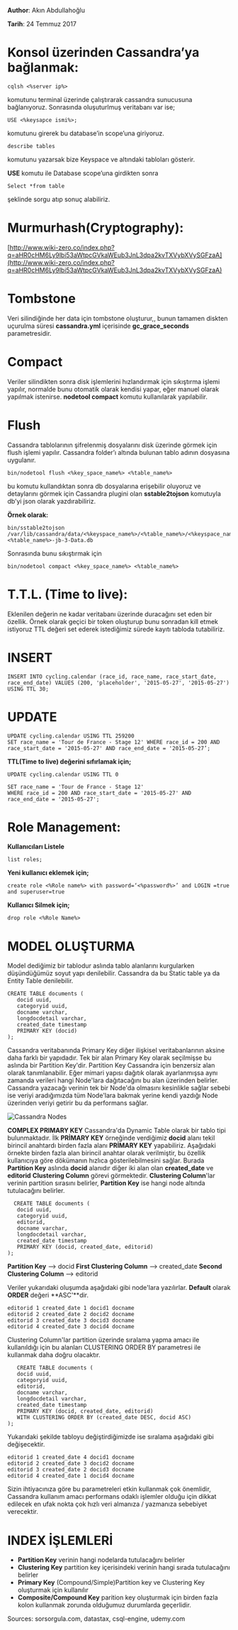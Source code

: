 **Author**: Akın Abdullahoğlu

**Tarih**: 24 Temmuz 2017

# Konsol üzerinden Cassandra’ya bağlanmak:

    cqlsh <%server ip%>

komutunu terminal üzerinde çalıştırarak cassandra sunucusuna bağlanıyoruz. Sonrasında oluşuturlmuş veritabanı var ise;

  

    USE <%keysapce ismi%>;

  

  

komutunu girerek bu database’in scope’una giriyoruz.

  

    describe tables

komutunu yazarsak bize Keyspace ve altındaki tabloları gösterir.

  
**USE** komutu ile Database scope’una girdikten sonra

  

    Select *from table

  

şeklinde sorgu atıp sonuç alabiliriz.

# Murmurhash(Cryptography):

[http://www.wiki-zero.co/index.php?q=aHR0cHM6Ly9lbi53aWtpcGVkaWEub3JnL3dpa2kvTXVybXVySGFzaA](http://www.wiki-zero.co/index.php?q=aHR0cHM6Ly9lbi53aWtpcGVkaWEub3JnL3dpa2kvTXVybXVySGFzaA)

# Tombstone 

Veri silindiğinde her data için tombstone oluşturur,, bunun tamamen diskten uçurulma süresi **cassandra.yml** içerisinde **gc_grace_seconds** parametresidir.

  

# Compact

Veriler silindikten sonra disk işlemlerini hızlandırmak için sıkıştırma işlemi yapılır, normalde bunu otomatik olarak kendisi yapar, eğer manuel olarak yapılmak istenirse. **nodetool compact** komutu kullanılarak yapılabilir.

  

  

# Flush

Cassandra tablolarının şifrelenmiş dosyalarını disk üzerinde görmek için flush işlemi yapılır. Cassandra folder’ı altında bulunan tablo adının dosyasına uygulanır.

  

    bin/nodetool flush <%key_space_name%> <%table_name%>

  

bu komutu kullandıktan sonra db dosyalarına erişebilir oluyoruz ve detaylarını görmek için Cassandra plugini olan **sstable2tojson** komutuyla db’yi json olarak yazdırabiliriz.

  

**Örnek olarak:**

  

    bin/sstable2tojson /var/lib/cassandra/data/<%keyspace_name%>/<%table_name%>/<%keyspace_name%>-<%table_name%>-jb-3-Data.db

  

Sonrasında bunu sıkıştırmak için

  

    bin/nodetool compact <%key_space_name%> <%table_name%>

  

# T.T.L. (Time to live):

Eklenilen değerin ne kadar veritabanı üzerinde duracağını set eden bir özellik. Örnek olarak geçici bir token oluşturup bunu sonradan kill etmek istiyoruz TTL değeri set ederek istediğimiz sürede kayıtı tabloda tutabiliriz.

  

# INSERT 

  

    INSERT INTO cycling.calendar (race_id, race_name, race_start_date, race_end_date) VALUES (200, 'placeholder', '2015-05-27', '2015-05-27') USING TTL 30;

# UPDATE 

  

    UPDATE cycling.calendar USING TTL 259200
    SET race_name = 'Tour de France - Stage 12' WHERE race_id = 200 AND race_start_date = '2015-05-27' AND race_end_date = '2015-05-27’;

**TTL(Time to live) değerini sıfırlamak için;**

    UPDATE cycling.calendar USING TTL 0

    SET race_name = 'Tour de France - Stage 12'
	WHERE race_id = 200 AND race_start_date = '2015-05-27' AND race_end_date = '2015-05-27';

# Role Management:

**Kullanıcıları Listele**

    list roles;

**Yeni kullanıcı eklemek için;**

`create role <%Role name%> with password=‘<%password%>’ and LOGIN =true and superuser=true`

**Kullanıcı Silmek için;**

    drop role <%Role Name%>

# MODEL OLUŞTURMA
Model dediğimiz bir tablodur aslında tablo alanlarını kurgularken düşündüğümüz soyut yapı denilebilir. Cassandra da bu Static table ya da Entity Table denilebilir.

    CREATE TABLE documents (
	   docid uuid,
	   categoryid uuid,
	   docname varchar,
	   longdocdetail varchar,
	   created_date timestamp
	   PRIMARY KEY (docid)
	);

Cassandra veritabanında Primary Key diğer ilişkisel veritabanlarının aksine daha farklı bir yapıdadır. Tek bir alan Primary Key olarak seçilmişse bu aslında bir Partition Key'dir. Partition Key Cassandra için benzersiz alan olarak tanımlanabilir. Eğer mimari yapısı dağıtık olarak ayarlanmışsa aynı zamanda verileri hangi Node'lara dağıtacağını bu alan üzerinden belirler. Cassandra yazacağı verinin tek bir Node'da olmasını kesinlikle sağlar sebebi ise veriyi aradığımızda tüm Node'lara bakmak yerine kendi yazdığı Node üzerinden veriyi getirir bu da performans sağlar.

![Cassandra Nodes](https://image.ibb.co/fjrM18/node_example.png)

**COMPLEX PRIMARY KEY**
Cassandra'da Dynamic Table olarak bir tablo tipi bulunmaktadır. İlk **PRİMARY KEY** örneğinde verdiğimiz **docid** alanı tekil birincil anahtardı birden fazla alanı **PRİMARY KEY** yapabiliriz.
Aşağıdaki örnekte birden fazla alan birincil anahtar olarak verilmiştir, bu özellik kullanıcıya göre dökümanın hızlıca gösterilebilmesini sağlar. Burada **Partition Key** aslında **docid** alanıdır diğer iki alan olan **created_date** ve **editorid** **Clustering Column** görevi görmektedir. **Clustering Column**'lar verinin partition sırasını belirler, **Partition Key** ise hangi node altında tutulacağını belirler.

      CREATE TABLE documents (
	   docid uuid,
	   categoryid uuid,
	   editorid,
	   docname varchar,
	   longdocdetail varchar,
	   created_date timestamp
	   PRIMARY KEY (docid, created_date, editorid)
	);
	
**Partition Key** --> docid
**First Clustering Column** --> created_date
**Second Clustering Column** --> editorid

Veriler yukarıdaki oluşumda aşağıdaki gibi node'lara yazılırlar. **Default** olarak **ORDER** değeri **ASC'**dir.

    editorid 1 created_date 1 docid1 docname
    editorid 2 created_date 2 docid2 docname
    editorid 3 created_date 3 docid3 docname
    editorid 4 created_date 3 docid4 docname

Clustering Column'lar partition üzerinde sıralama yapma amacı ile kullanıldığı için bu alanları CLUSTERING ORDER BY parametresi ile kullanmak daha doğru olacaktır.

       CREATE TABLE documents (
	   docid uuid,
	   categoryid uuid,
	   editorid,
	   docname varchar,
	   longdocdetail varchar,
	   created_date timestamp
	   PRIMARY KEY (docid, created_date, editorid)
	   WITH CLUSTERING ORDER BY (created_date DESC, docid ASC)
	);
Yukarıdaki şekilde tabloyu değiştirdiğimizde ise sıralama aşağıdaki gibi değişecektir.

    editorid 1 created_date 4 docid1 docname
    editorid 2 created_date 3 docid2 docname
    editorid 3 created_date 2 docid3 docname
    editorid 4 created_date 1 docid4 docname

Sizin ihtiyacınıza göre bu parametreleri etkin kullanmak çok önemlidir, Cassandra kullanım amacı performans odaklı işlemler olduğu için dikkat edilecek en ufak nokta çok hızlı veri almanıza / yazmanıza sebebiyet verecektir.


# INDEX İŞLEMLERİ

-   **Partition Key**  verinin hangi nodelarda tutulacağını belirler
-   **Clustering Key** partition key içerisindeki verinin hangi sırada tutulacağını belirler
-   **Primary Key** (Compound/Simple)Partition key ve Clustering Key oluşturmak için kullanılır
-   **Composite/Compound Key** parition key oluşturmak için birden fazla kolon kullanmak zorunda olduğumuz durumlarda geçerlidir.

Sources: sorsorgula.com, datastax, csql-engine, udemy.com
